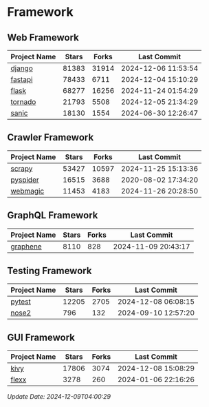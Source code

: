 # Framework

## Web Framework
| Project Name | Stars | Forks | Last Commit |
| ------------ | ----- | ----- | ----------- |
| [django](https://github.com/django/django) | 81383 | 31914 | 2024-12-06 11:53:54 |
| [fastapi](https://github.com/fastapi/fastapi) | 78433 | 6711 | 2024-12-04 15:10:29 |
| [flask](https://github.com/pallets/flask) | 68277 | 16256 | 2024-11-24 01:54:29 |
| [tornado](https://github.com/tornadoweb/tornado) | 21793 | 5508 | 2024-12-05 21:34:29 |
| [sanic](https://github.com/sanic-org/sanic) | 18130 | 1554 | 2024-06-30 12:26:47 |

## Crawler Framework
| Project Name | Stars | Forks | Last Commit |
| ------------ | ----- | ----- | ----------- |
| [scrapy](https://github.com/scrapy/scrapy) | 53427 | 10597 | 2024-11-25 15:13:36 |
| [pyspider](https://github.com/binux/pyspider) | 16515 | 3688 | 2020-08-02 17:34:20 |
| [webmagic](https://github.com/code4craft/webmagic) | 11453 | 4183 | 2024-11-26 20:28:50 |

## GraphQL Framework
| Project Name | Stars | Forks | Last Commit |
| ------------ | ----- | ----- | ----------- |
| [graphene](https://github.com/graphql-python/graphene) | 8110 | 828 | 2024-11-09 20:43:17 |

## Testing Framework
| Project Name | Stars | Forks | Last Commit |
| ------------ | ----- | ----- | ----------- |
| [pytest](https://github.com/pytest-dev/pytest) | 12205 | 2705 | 2024-12-08 06:08:15 |
| [nose2](https://github.com/nose-devs/nose2) | 796 | 132 | 2024-09-10 12:57:20 |

## GUI Framework
| Project Name | Stars | Forks | Last Commit |
| ------------ | ----- | ----- | ----------- |
| [kivy](https://github.com/kivy/kivy) | 17806 | 3074 | 2024-12-08 15:08:29 |
| [flexx](https://github.com/flexxui/flexx) | 3278 | 260 | 2024-01-06 22:16:26 |

*Update Date: 2024-12-09T04:00:29*